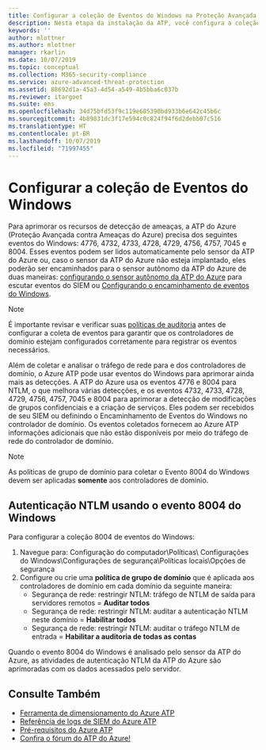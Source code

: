```yaml
---
title: Configurar a coleção de Eventos do Windows na Proteção Avançada contra Ameaças do Azure | Microsoft Docs
description: Nesta etapa da instalação da ATP, você configura a coleção de Eventos do Windows.
keywords: ''
author: mlottner
ms.author: mlottner
manager: rkarlin
ms.date: 10/07/2019
ms.topic: conceptual
ms.collection: M365-security-compliance
ms.service: azure-advanced-threat-protection
ms.assetid: 88692d1a-45a3-4d54-a549-4b5bba6c037b
ms.reviewer: itargoet
ms.suite: ems
ms.openlocfilehash: 34d75bfd53f9c119e685390bd933b6e642c45b6c
ms.sourcegitcommit: 4b89831dc3f17e594c0c824f94f6d2debb07c516
ms.translationtype: HT
ms.contentlocale: pt-BR
ms.lasthandoff: 10/07/2019
ms.locfileid: "71997455"
---
```

# <a name="configure-windows-event-collection"></a>Configurar a coleção de Eventos do Windows

Para aprimorar os recursos de detecção de ameaças, a ATP do Azure (Proteção Avançada contra Ameaças do Azure) precisa dos seguintes eventos do Windows: 4776, 4732, 4733, 4728, 4729, 4756, 4757, 7045 e 8004. Esses eventos podem ser lidos automaticamente pelo sensor da ATP do Azure ou, caso o sensor da ATP do Azure não esteja implantado, eles poderão ser encaminhados para o sensor autônomo da ATP do Azure de duas maneiras: [configurando o sensor autônomo da ATP do Azure](configure-event-forwarding.md) para escutar eventos do SIEM ou [Configurando o encaminhamento de eventos do Windows](configure-event-forwarding.md).

> [!NOTE]
> É importante revisar e verificar suas [políticas de auditoria](atp-advanced-audit-policy.md) antes de configurar a coleta de eventos para garantir que os controladores de domínio estejam configurados corretamente para registrar os eventos necessários. 

Além de coletar e analisar o tráfego de rede para e dos controladores de domínio, o Azure ATP pode usar eventos do Windows para aprimorar ainda mais as detecções. A ATP do Azure usa os eventos 4776 e 8004 para NTLM, o que melhora várias detecções, e os eventos 4732, 4733, 4728, 4729, 4756, 4757, 7045 e 8004 para aprimorar a detecção de modificações de grupos confidenciais e a criação de serviços. Eles podem ser recebidos de seu SIEM ou definindo o Encaminhamento de Eventos do Windows no controlador de domínio. Os eventos coletados fornecem ao Azure ATP informações adicionais que não estão disponíveis por meio do tráfego de rede do controlador de domínio.

> [!NOTE]
>  As políticas de grupo de domínio para coletar o Evento 8004 do Windows devem ser aplicadas **somente** aos controladores de domínio.  

## <a name="ntlm-authentication-using-windows-event-8004"></a>Autenticação NTLM usando o evento 8004 do Windows

Para configurar a coleção 8004 de eventos do Windows:
1. Navegue para: Configuração do computador\Políticas\ Configurações do Windows\Configurações de segurança\Políticas locais\Opções de segurança
2. Configure ou crie uma **política de grupo de domínio** que é aplicada aos controladores de domínio em cada domínio da seguinte maneira:
   - Segurança de rede: restringir NTLM: tráfego de NTLM de saída para servidores remotos = **Auditar todos**
   - Segurança de rede: restringir NTLM: auditar a autenticação NTLM neste domínio = **Habilitar todos**
   - Segurança de rede: restringir NTLM: auditar o tráfego NTLM de entrada = **Habilitar a auditoria de todas as contas**

Quando o evento 8004 do Windows é analisado pelo sensor da ATP do Azure, as atividades de autenticação NTLM da ATP do Azure são aprimoradas com os dados acessados pelo servidor.


## <a name="see-also"></a>Consulte Também
- [Ferramenta de dimensionamento do Azure ATP](http://aka.ms/aatpsizingtool)
- [Referência de logs de SIEM do Azure ATP](cef-format-sa.md)
- [Pré-requisitos do Azure ATP](atp-prerequisites.md)
- [Confira o fórum do ATP do Azure!](https://aka.ms/azureatpcommunity)
